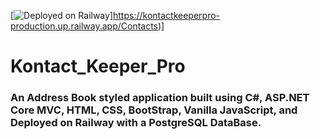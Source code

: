 [![Deployed on Railway](https://railway.app/button.svg)]https://kontactkeeperpro-production.up.railway.app/Contacts)]

# Kontact_Keeper_Pro

### An Address Book styled application built using C#, ASP.NET Core MVC, HTML, CSS, BootStrap, Vanilla JavaScript, and Deployed on Railway with a PostgreSQL DataBase.
